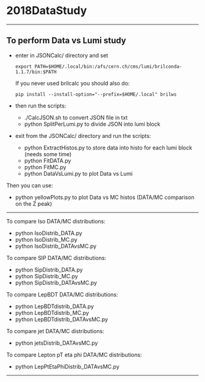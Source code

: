 # 2018DataStudy

*******************************
 **To perform Data vs Lumi study**
---

-  enter in JSONCalc/ directory and set 
   ```
   export PATH=$HOME/.local/bin:/afs/cern.ch/cms/lumi/brilconda-1.1.7/bin:$PATH
   ```

   If you never used brilcalc you should also do:
   ```
   pip install --install-option="--prefix=$HOME/.local" brilws
   ```

-  then run the scripts:

   -   ./CalcJSON.sh                       to convert JSON file in txt
   -   python SplitPerLumi.py              to divide JSON into lumi block 

-  exit from the JSONCalc/ directory and run the scripts:

   -   python ExtractHistos.py             to store data into histo for each lumi block (needs some time)
   -   python FitDATA.py
   -   python FitMC.py
   -   python DataVsLumi.py                to plot Data vs Lumi


Then you can use:

-  python yellowPlots.py           to plot Data vs MC histos (DATA/MC comparison on the Z peak)


************************
To compare Iso DATA/MC distributions:

   -   python IsoDistrib_DATA.py 
   -   python IsoDistrib_MC.py
   -   python IsoDistrib_DATAvsMC.py 


To compare SIP DATA/MC distributions:
 
   -   python SipDistrib_DATA.py 
   -   python SipDistrib_MC.py 
   -   python SipDistrib_DATAvsMC.py


To compare LepBDT DATA/MC distributions:

   -   python LepBDTdistrib_DATA.py 
   -   python LepBDTdistrib_MC.py 
   -   python LepBDTdistrib_DATAvsMC.py 


To compare jet DATA/MC distributions:

   -   python jetsDistrib_DATAvsMC.py


To compare Lepton pT eta phi DATA/MC distributions:

   -   python LepPtEtaPhiDistrib_DATAvsMC.py

************************	
